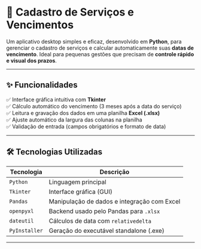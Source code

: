 # 🚀 Cadastro de Serviços e Vencimentos

Um aplicativo desktop simples e eficaz, desenvolvido em **Python**, para gerenciar o cadastro de serviços e calcular automaticamente suas **datas de vencimento**. Ideal para pequenas gestões que precisam de **controle rápido e visual dos prazos**.

---

## ✨ Funcionalidades

✅ Interface gráfica intuitiva com **Tkinter**  
✅ Cálculo automático do vencimento (3 meses após a data do serviço)  
✅ Leitura e gravação dos dados em uma planilha **Excel (.xlsx)**  
✅ Ajuste automático da largura das colunas na planilha  
✅ Validação de entrada (campos obrigatórios e formato de data)  

---

## 🛠️ Tecnologias Utilizadas

| Tecnologia      | Descrição                                      |
|----------------|------------------------------------------------ |
| `Python`        | Linguagem principal                            |
| `Tkinter`       | Interface gráfica (GUI)                        |
| `Pandas`        | Manipulação de dados e integração com Excel    |
| `openpyxl`      | Backend usado pelo Pandas para `.xlsx`         |
| `dateutil`      | Cálculos de data com `relativedelta`           |
| `PyInstaller`   | Geração do executável standalone (.exe)        |

-------------------------------------------------------------------
